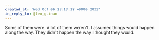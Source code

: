 ```yaml
---
created_at: "Wed Oct 06 23:13:18 +0000 2021"
in_reply_to: @leo_guinan
---
```


Some of them were. A lot of them weren't. I assumed things would happen along the way. They didn't happen the way I thought they would.